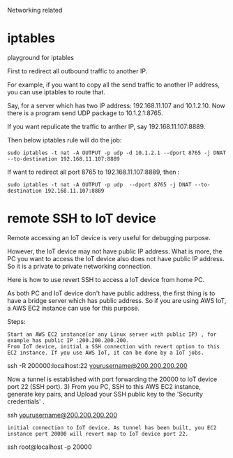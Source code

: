 Networking related

# iptables
playground for iptables

First to redirect all outbound traffic to another IP.

For example, if you want to copy all the send traffic to another IP address, you can use iptables to route that.

Say, for a server which has two IP address: 192.168.11.107 and 10.1.2.10. Now there is a program send UDP package to 10.1.2.1:8765.

If you want repulicate the traffic to anther IP, say 192.168.11.107:8889.

Then below iptables rule will do the job:
```
sudo iptables -t nat -A OUTPUT -p udp -d 10.1.2.1 --dport 8765 -j DNAT --to-destination 192.168.11.107:8889
```


If want to redirect all port 8765 to 192.168.11.107:8889, then :
```
sudo iptables -t nat -A OUTPUT -p udp  --dport 8765 -j DNAT --to-destination 192.168.11.107:8889
```
# remote SSH to IoT device

Remote accessing an IoT device is very useful for debugging purpose.

However, the IoT device may not have public IP address. What is more, the PC you want to access the IoT device also does not have public IP address. So it is a private to private networking connection.

Here is how to use revert SSH to access a IoT device from home PC.

As both PC and IoT device don't have public address, the first thing is to have a bridge server which has public address. So if you are using AWS IoT, a AWS EC2 instance can use for this purpose.

Steps:

    Start an AWS EC2 instance(or any Linux server with public IP) , for example has public IP :200.200.200.200.
    From IoT device, initial a SSH connection with revert option to this EC2 instance. If you use AWS IoT, it can be done by a IoT jobs.

ssh -R  200000:localhost:22 yourusername@200.200.200.200

Now a tunnel is established with port forwarding the 20000 to IoT device port 22 (SSH port). 3) From you PC, SSH to this AWS EC2 instance, generate key pairs, and Upload your SSH public key to the 'Security credentials' .

ssh yourusername@200.200.200.200

    initial connection to IoT device. As tunnel has been built, you EC2 instance port 20000 will revert map to IoT device port 22.

ssh root@localhost -p 20000

